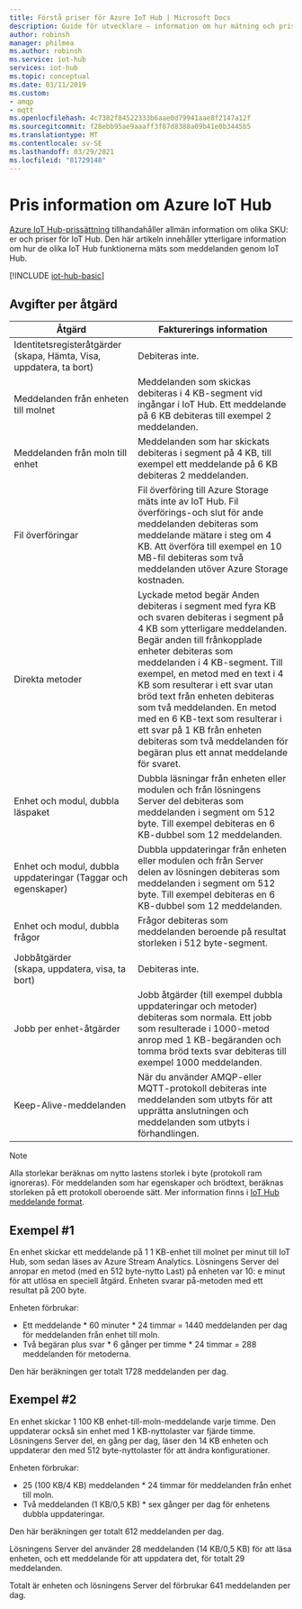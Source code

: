 ```yaml
---
title: Förstå priser för Azure IoT Hub | Microsoft Docs
description: Guide för utvecklare – information om hur mätning och prissättning fungerar med IoT Hub inklusive bearbetade exempel.
author: robinsh
manager: philmea
ms.author: robinsh
ms.service: iot-hub
services: iot-hub
ms.topic: conceptual
ms.date: 03/11/2019
ms.custom:
- amqp
- mqtt
ms.openlocfilehash: 4c7382f84522333b6aae0d79941aae8f2147a12f
ms.sourcegitcommit: f28ebb95ae9aaaff3f87d8388a09b41e0b3445b5
ms.translationtype: MT
ms.contentlocale: sv-SE
ms.lasthandoff: 03/29/2021
ms.locfileid: "81729148"
---
```

# <a name="azure-iot-hub-pricing-information"></a>Pris information om Azure IoT Hub

[Azure IoT Hub-prissättning](https://azure.microsoft.com/pricing/details/iot-hub) tillhandahåller allmän information om olika SKU: er och priser för IoT Hub. Den här artikeln innehåller ytterligare information om hur de olika IoT Hub funktionerna mäts som meddelanden genom IoT Hub.

[!INCLUDE [iot-hub-basic](../../includes/iot-hub-basic-partial.md)]

## <a name="charges-per-operation"></a>Avgifter per åtgärd

| Åtgärd | Fakturerings information | 
| --------- | ------------------- |
| Identitetsregisteråtgärder <br/> (skapa, Hämta, Visa, uppdatera, ta bort) | Debiteras inte. |
| Meddelanden från enheten till molnet | Meddelanden som skickas debiteras i 4 KB-segment vid ingångar i IoT Hub. Ett meddelande på 6 KB debiteras till exempel 2 meddelanden. |
| Meddelanden från moln till enhet | Meddelanden som har skickats debiteras i segment på 4 KB, till exempel ett meddelande på 6 KB debiteras 2 meddelanden. |
| Fil överföringar | Fil överföring till Azure Storage mäts inte av IoT Hub. Fil överförings-och slut för ande meddelanden debiteras som meddelande mätare i steg om 4 KB. Att överföra till exempel en 10 MB-fil debiteras som två meddelanden utöver Azure Storage kostnaden. |
| Direkta metoder | Lyckade metod begär Anden debiteras i segment med fyra KB och svaren debiteras i segment på 4 KB som ytterligare meddelanden. Begär anden till frånkopplade enheter debiteras som meddelanden i 4 KB-segment. Till exempel, en metod med en text i 4 KB som resulterar i ett svar utan bröd text från enheten debiteras som två meddelanden. En metod med en 6 KB-text som resulterar i ett svar på 1 KB från enheten debiteras som två meddelanden för begäran plus ett annat meddelande för svaret. |
| Enhet och modul, dubbla läspaket | Dubbla läsningar från enheten eller modulen och från lösningens Server del debiteras som meddelanden i segment om 512 byte. Till exempel debiteras en 6 KB-dubbel som 12 meddelanden. |
| Enhet och modul, dubbla uppdateringar (Taggar och egenskaper) | Dubbla uppdateringar från enheten eller modulen och från Server delen av lösningen debiteras som meddelanden i segment om 512 byte. Till exempel debiteras en 6 KB-dubbel som 12 meddelanden. |
| Enhet och modul, dubbla frågor | Frågor debiteras som meddelanden beroende på resultat storleken i 512 byte-segment. |
| Jobbåtgärder <br/> (skapa, uppdatera, visa, ta bort) | Debiteras inte. |
| Jobb per enhet-åtgärder | Jobb åtgärder (till exempel dubbla uppdateringar och metoder) debiteras som normala. Ett jobb som resulterade i 1000-metod anrop med 1 KB-begäranden och tomma bröd texts svar debiteras till exempel 1000 meddelanden. |
| Keep-Alive-meddelanden | När du använder AMQP-eller MQTT-protokoll debiteras inte meddelanden som utbyts för att upprätta anslutningen och meddelanden som utbyts i förhandlingen. |

> [!NOTE]
> Alla storlekar beräknas om nytto lastens storlek i byte (protokoll ram ignoreras). För meddelanden som har egenskaper och brödtext, beräknas storleken på ett protokoll oberoende sätt. Mer information finns i [IoT Hub meddelande format](iot-hub-devguide-messages-construct.md).

## <a name="example-1"></a>Exempel #1

En enhet skickar ett meddelande på 1 1 KB-enhet till molnet per minut till IoT Hub, som sedan läses av Azure Stream Analytics. Lösningens Server del anropar en metod (med en 512 byte-nytto Last) på enheten var 10: e minut för att utlösa en speciell åtgärd. Enheten svarar på-metoden med ett resultat på 200 byte.

Enheten förbrukar:

* Ett meddelande * 60 minuter * 24 timmar = 1440 meddelanden per dag för meddelanden från enhet till moln.
* Två begäran plus svar * 6 gånger per timme * 24 timmar = 288 meddelanden för metoderna.

Den här beräkningen ger totalt 1728 meddelanden per dag.

## <a name="example-2"></a>Exempel #2

En enhet skickar 1 100 KB enhet-till-moln-meddelande varje timme. Den uppdaterar också sin enhet med 1 KB-nyttolaster var fjärde timme. Lösningens Server del, en gång per dag, läser den 14 KB enheten och uppdaterar den med 512 byte-nyttolaster för att ändra konfigurationer.

Enheten förbrukar:

* 25 (100 KB/4 KB) meddelanden * 24 timmar för meddelanden från enhet till moln.
* Två meddelanden (1 KB/0,5 KB) * sex gånger per dag för enhetens dubbla uppdateringar.

Den här beräkningen ger totalt 612 meddelanden per dag.

Lösningens Server del använder 28 meddelanden (14 KB/0,5 KB) för att läsa enheten, och ett meddelande för att uppdatera det, för totalt 29 meddelanden.

Totalt är enheten och lösningens Server del förbrukar 641 meddelanden per dag.
